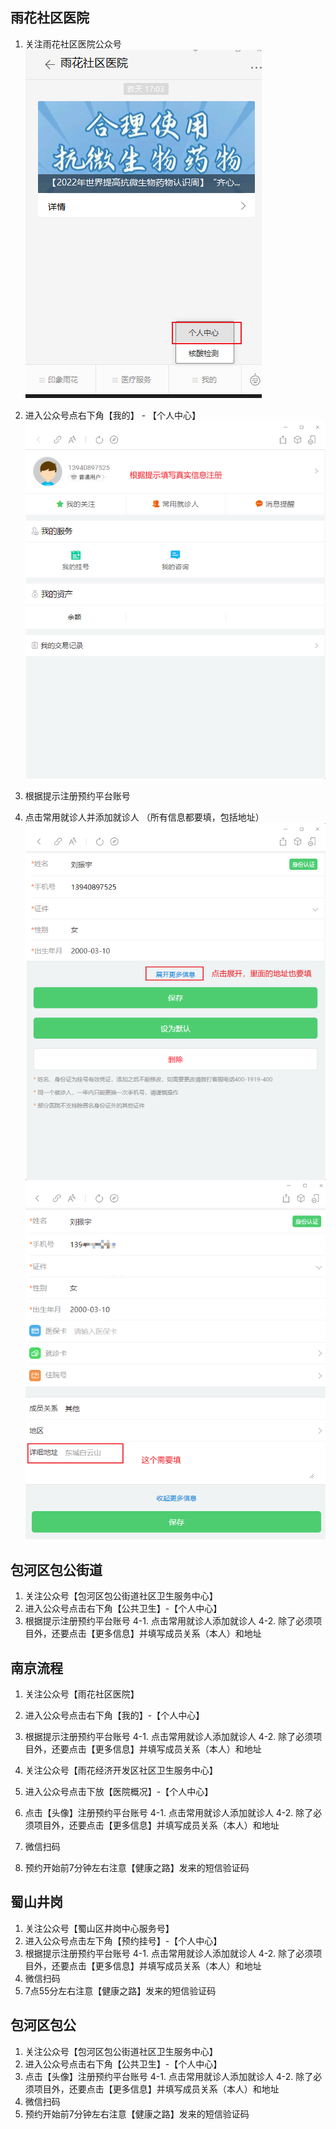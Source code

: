 ## 雨花社区医院

1. 关注雨花社区医院公众号
   ![](imgs/2022-11-25-22-52-08.png)

2. 进入公众号点右下角【我的】 - 【个人中心】
   ![](imgs/2022-11-25-22-53-49.png)
3. 根据提示注册预约平台账号
4. 点击常用就诊人并添加就诊人 （所有信息都要填，包括地址）
   ![](imgs/2022-11-25-22-55-59.png)
   ![](imgs/2022-11-25-22-56-56.png)


## 包河区包公街道

1. 关注公众号【包河区包公街道社区卫生服务中心】
2. 进入公众号点击右下角【公共卫生】-【个人中心】
3. 根据提示注册预约平台账号
4-1. 点击常用就诊人添加就诊人
4-2. 除了必须项目外，还要点击【更多信息】并填写成员关系（本人）和地址

## 南京流程

1. 关注公众号【雨花社区医院】
2. 进入公众号点击右下角【我的】-【个人中心】
3. 根据提示注册预约平台账号
4-1. 点击常用就诊人添加就诊人
4-2. 除了必须项目外，还要点击【更多信息】并填写成员关系（本人）和地址

1. 关注公众号【雨花经济开发区社区卫生服务中心】
2. 进入公众号点击下放【医院概况】-【个人中心】
3. 点击【头像】注册预约平台账号
4-1. 点击常用就诊人添加就诊人
4-2. 除了必须项目外，还要点击【更多信息】并填写成员关系（本人）和地址
5. 微信扫码
6. 预约开始前7分钟左右注意【健康之路】发来的短信验证码


## 蜀山井岗

1. 关注公众号【蜀山区井岗中心服务号】
2. 进入公众号点击左下角【预约挂号】-【个人中心】
3. 根据提示注册预约平台账号
4-1. 点击常用就诊人添加就诊人
4-2. 除了必须项目外，还要点击【更多信息】并填写成员关系（本人）和地址
5. 微信扫码
6. 7点55分左右注意【健康之路】发来的短信验证码

## 包河区包公

1. 关注公众号【包河区包公街道社区卫生服务中心】
2. 进入公众号点击右下角【公共卫生】-【个人中心】
3. 点击【头像】注册预约平台账号
4-1. 点击常用就诊人添加就诊人
4-2. 除了必须项目外，还要点击【更多信息】并填写成员关系（本人）和地址
5. 微信扫码
6. 预约开始前7分钟左右注意【健康之路】发来的短信验证码